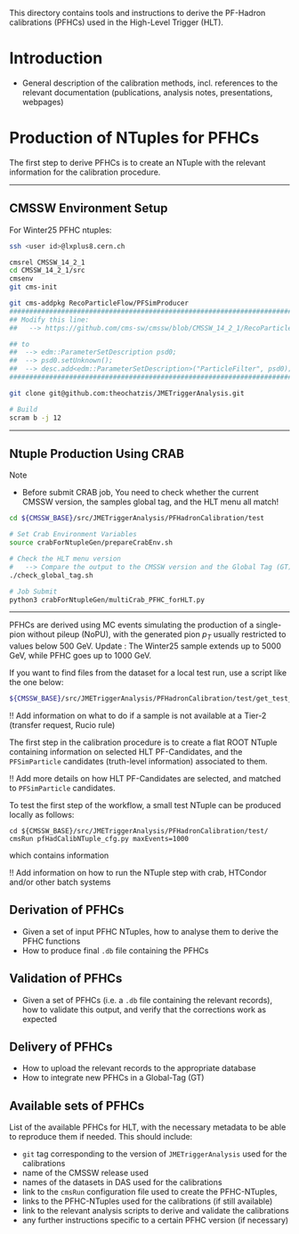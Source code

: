 This directory contains tools and instructions
to derive the PF-Hadron calibrations (PFHCs)
used in the High-Level Trigger (HLT).

# Introduction

 * General description of the calibration methods,
   incl. references to the relevant documentation
   (publications, analysis notes, presentations, webpages)


# Production of NTuples for PFHCs

The first step to derive PFHCs is to create an NTuple with the relevant information for the calibration procedure.

----------------------------

## CMSSW Environment Setup
For Winter25 PFHC ntuples:
```bash
ssh <user id>@lxplus8.cern.ch

cmsrel CMSSW_14_2_1
cd CMSSW_14_2_1/src
cmsenv
git cms-init

git cms-addpkg RecoParticleFlow/PFSimProducer
####################################################################################
## Modify this line:
##   --> https://github.com/cms-sw/cmssw/blob/CMSSW_14_2_1/RecoParticleFlow/PFSimProducer/plugins/PFSimParticleProducer.cc#L125

## to
##  --> edm::ParameterSetDescription psd0;
##  --> psd0.setUnknown();
##  --> desc.add<edm::ParameterSetDescription>("ParticleFilter", psd0);
####################################################################################

git clone git@github.com:theochatzis/JMETriggerAnalysis.git

# Build
scram b -j 12
```
----------------------------

## Ntuple Production Using CRAB
> [!NOTE]
> - Before submit CRAB job, You need to check whether the current CMSSW version, the samples global tag, and the HLT menu all match!


```bash
cd ${CMSSW_BASE}/src/JMETriggerAnalysis/PFHadronCalibration/test

# Set Crab Environment Variables
source crabForNtupleGen/prepareCrabEnv.sh

# Check the HLT menu version
#   --> Compare the output to the CMSSW version and the Global Tag (GT) used for the samples
./check_global_tag.sh

# Job Submit
python3 crabForNtupleGen/multiCrab_PFHC_forHLT.py
```
----------------------------

PFHCs are derived using MC events simulating
the production of a single-pion without pileup (NoPU),
with the generated pion $p_{T}$ usually restricted to values below 500 GeV.
Update : The Winter25 sample extends up to 5000 GeV, while PFHC goes up to 1000 GeV.

If you want to find files from the dataset for a local test run, use a script like the one below:
```bash
${CMSSW_BASE}/src/JMETriggerAnalysis/PFHadronCalibration/test/get_test_file_from_das.sh
```

!! Add information on what to do if a sample is not available at a Tier-2 (transfer request, Rucio rule)

The first step in the calibration procedure is to create a flat ROOT NTuple
containing information on selected HLT PF-Candidates,
and the `PFSimParticle` candidates (truth-level information) associated to them.

!! Add more details on how HLT PF-Candidates are selected, and matched to `PFSimParticle` candidates.

To test the first step of the workflow, a small test NTuple can be produced locally as follows:
```
cd ${CMSSW_BASE}/src/JMETriggerAnalysis/PFHadronCalibration/test/
cmsRun pfHadCalibNTuple_cfg.py maxEvents=1000
```

which contains information

!! Add information on how to run the NTuple step with crab, HTCondor and/or other batch systems

## Derivation of PFHCs

 * Given a set of input PFHC NTuples, how to analyse them to derive the PFHC functions
 * How to produce final `.db` file containing the PFHCs

## Validation of PFHCs

 * Given a set of PFHCs (i.e. a `.db` file containing the relevant records),
   how to validate this output, and verify that the corrections work as expected

## Delivery of PFHCs

 * How to upload the relevant records to the appropriate database
 * How to integrate new PFHCs in a Global-Tag (GT)

## Available sets of PFHCs

List of the available PFHCs for HLT,
with the necessary metadata to be able to reproduce them if needed.
This should include:
 * `git` tag corresponding to the version of `JMETriggerAnalysis` used for the calibrations
 * name of the CMSSW release used
 * names of the datasets in DAS used for the calibrations
 * link to the `cmsRun` configuration file used to create the PFHC-NTuples,
 * links to the PFHC-NTuples used for the calibrations (if still available)
 * link to the relevant analysis scripts to derive and validate the calibrations
 * any further instructions specific to a certain PFHC version (if necessary)

